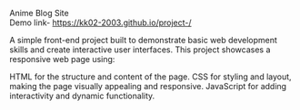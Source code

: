 Anime Blog Site  
Demo link- https://kk02-2003.github.io/project-/

A simple front-end project built to demonstrate basic web development skills and create interactive user interfaces.
This project showcases a responsive web page using:

HTML for the structure and content of the page.
CSS for styling and layout, making the page visually appealing and responsive.
JavaScript for adding interactivity and dynamic functionality.
